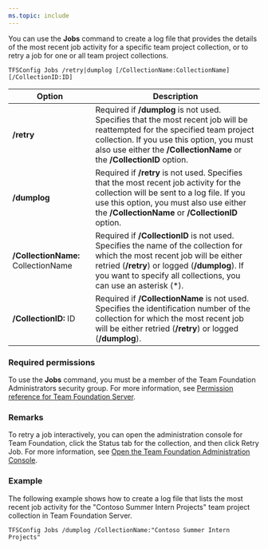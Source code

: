 ```yaml
---
ms.topic: include
---
```


You can use the **Jobs** command to create a log file that provides the details of the most recent job activity for a specific team project collection,
or to retry a job for one or all team project collections.

	TFSConfig Jobs /retry|dumplog [/CollectionName:CollectionName] [/CollectionID:ID]

<table>
	<thead>
		<tr>
			<th>Option</th>
			<th>Description</th>
		</tr>
	</thead>
	<tbody>
		<tr>
			<td><strong>/retry</strong></td>
			<td>Required if <strong>/dumplog</strong> is not used. Specifies that the most recent job will be reattempted for the specified team project collection. If you use this option, you must also use either the <strong>/CollectionName</strong> or the <strong>/CollectionID</strong> option.</td>
		</tr>
		<tr>
			<td><strong>/dumplog</strong></td>
			<td>Required if <strong>/retry</strong> is not used. Specifies that the most recent job activity for the collection will be sent to a log file. If you use this option, you must also use either the <strong>/CollectionName</strong> or <strong>/CollectionID</strong> option.</td>
		</tr>
		<tr>
			<td><strong>/CollectionName:</strong> CollectionName</td>
			<td>Required if <strong>/CollectionID</strong> is not used. Specifies the name of the collection for which the most recent job will be either retried (<strong>/retry</strong>) or logged (<strong>/dumplog</strong>). If you want to specify all collections, you can use an asterisk (*).</td>
		</tr>
		<tr>
			<td><strong>/CollectionID:</strong> ID</td>
			<td>Required if <strong>/CollectionName</strong> is not used. Specifies the identification number of the collection for which the most recent job will be either retried (<strong>/retry</strong>) or logged (<strong>/dumplog</strong>).</td>
		</tr>
	</tbody>
</table>

### Required permissions

To use the **Jobs** command, you must be a member of the Team Foundation Administrators security group. For more information, see [Permission reference for Team Foundation Server](/vsts/security/permissions).

### Remarks

To retry a job interactively, you can open the administration console for Team Foundation, click the Status tab for the collection, and then click Retry Job.
For more information, see [Open the Team Foundation Administration Console](https://msdn.microsoft.com/library/d4e7d06b-fd68-43d1-8baf-ce31c8989a02).

### Example

The following example shows how to create a log file that lists the most recent job activity for the "Contoso Summer Intern Projects" team project collection in Team Foundation Server.

    TFSConfig Jobs /dumplog /CollectionName:"Contoso Summer Intern Projects"
